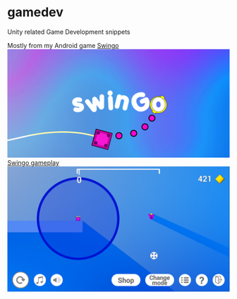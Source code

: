 # gamedev
Unity related Game Development snippets

Mostly from my Android game [Swingo](https://play.google.com/store/apps/details?id=com.samusaarikivi.swingo)
![Alt text](images/swingobanner.png?raw=true "Title")
[Swingo gameplay](https://www.youtube.com/watch?v=N9Jmp-WWroU)
![Alt text](images/SwingoUI2.PNG?raw=true "Title")
